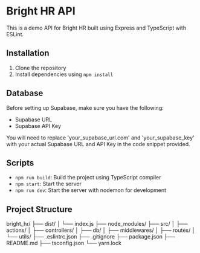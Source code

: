 # Bright HR API

This is a demo API for Bright HR built using Express and TypeScript with ESLint.

## Installation

1. Clone the repository
2. Install dependencies using `npm install`

## Database
Before setting up Supabase, make sure you have the following:
- Supabase URL
- Supabase API Key

You will need to replace 'your_supabase_url.com' and 'your_supabase_key' with your actual Supabase URL and API Key in the code snippet provided.

## Scripts

- `npm run build`: Build the project using TypeScript compiler
- `npm start`: Start the server
- `npm run dev`: Start the server with nodemon for development

  
## Project Structure
bright_hr/
├── dist/
│   └── index.js
├── node_modules/
├── src/
│   ├── actions/
│   ├── controllers/
│   ├── db/
│   ├── middlewares/
│   ├── routes/
│   └── utils/
├── .eslintrc.json
├── .gitignore
├── package.json
├── README.md
├── tsconfig.json
└── yarn.lock
